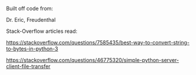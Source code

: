 Built off code from:

Dr. Eric, Freudenthal

Stack-Overflow articles read:

https://stackoverflow.com/questions/7585435/best-way-to-convert-string-to-bytes-in-python-3

https://stackoverflow.com/questions/46775320/simple-python-server-client-file-transfer
